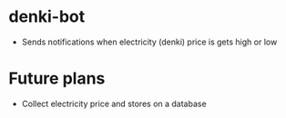 # denki-bot

- Sends notifications when electricity (denki) price is gets high or low

# Future plans
- Collect electricity price and stores on a database
